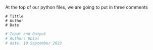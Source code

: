 At the top of our python files, we are going to put in three comments 

	# Tittle
	# Author
	# Date

```python
# Input and Output
# Author: Ubial
# date: 19 September 2023
```